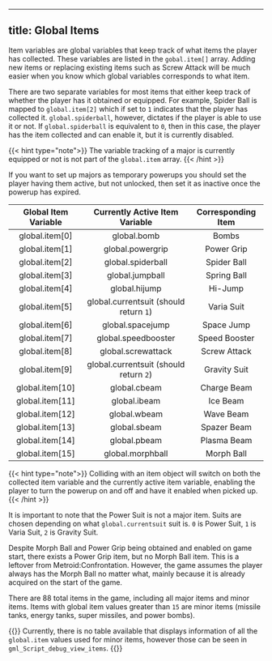 
---
title: Global Items
---
Item variables are global variables that keep track of what items the player has collected. These variables are listed in the `gobal.item[]` array. Adding new items or replacing existing items such as Screw Attack will be much easier when you know which global variables corresponds to what item.

There are two separate variables for most items that either keep track of whether the player has it obtained or equipped. For example, Spider Ball is mapped to `global.item[2]` which if set to `1` indicates that the player has collected it. `global.spiderball`, however, dictates if the player is able to use it or not. If `global.spiderball` is equivalent to `0`, then in this case, the player has the item collected and can enable it, but it is currently disabled.

{{< hint type="note">}}
The variable tracking of a major is currently equipped or not is not part of the `global.item` array.
{{< /hint >}}

 If you want to set up majors as temporary powerups you should set the player having them active, but not unlocked, then set it as inactive once the powerup has expired.

| Global Item Variable | Currently Active Item Variable | Corresponding Item |
| :------------------: | :------------------: | :----------------: |
| global.item[0] | global.bomb | Bombs |
| global.item[1] | global.powergrip | Power Grip |
| global.item[2] | global.spiderball | Spider Ball |
| global.item[3] | global.jumpball | Spring Ball |
| global.item[4] | global.hijump | Hi-Jump |
| global.item[5] | global.currentsuit (should return `1`) | Varia Suit |
| global.item[6] | global.spacejump | Space Jump |
| global.item[7] | global.speedbooster | Speed Booster |
| global.item[8] | global.screwattack| Screw Attack |
| global.item[9] | global.currentsuit (should return `2`) | Gravity Suit |
| global.item[10] | global.cbeam | Charge Beam |
| global.item[11] | global.ibeam | Ice Beam |
| global.item[12] | global.wbeam | Wave Beam |
| global.item[13] | global.sbeam | Spazer Beam |
| global.item[14] | global.pbeam | Plasma Beam |
| global.item[15] | global.morphball | Morph Ball |

{{< hint type="note">}}
Colliding with an item object will switch on both the collected item variable and the currently active item variable, enabling the player to turn the powerup on and off and have it enabled when picked up.
{{< /hint >}}

It is important to note that the Power Suit is not a major item. Suits are chosen depending on what `global.currentsuit` suit is. `0` is Power Suit, `1` is Varia Suit, `2` is Gravity Suit.

Despite Morph Ball and Power Grip being obtained and enabled on game start, there exists a Power Grip item, but no Morph Ball item. This is a leftover from Metroid:Confrontation. However, the game assumes the player always has the Morph Ball no matter what, mainly because it is already acquired on the start of the game.

There are 88 total items in the game, including all major items and minor items. Items with global item values greater than `15` are minor items (missile tanks, energy tanks, super missiles, and power bombs).

{{<todo>}} 
Currently, there is no table available that displays information of all the `global.item` values used for minor items, however those can be seen in `gml_Script_debug_view_items`.
{{</todo>}}
